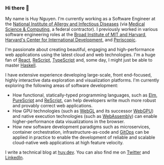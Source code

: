 ### Hi there 👋

My name is Huy Nguyen.
I'm currently working as a Software Engineer at the [National Institute of Allergy and Infectious Diseases](https://www.niaid.nih.gov/) (via [Medical Science & Computing](https://mscweb.com/), a federal contractor).
I previously worked in various software engineering roles at the [Broad Institute of MIT and Harvard](https://www.broadinstitute.org/), [Harvard's Center for International Development](https://www.hks.harvard.edu/centers/cid), and [Periscopic](https://periscopic.com/).

I'm passionate about creating beautiful, engaging and high-performance web applications using the latest cloud and web technologies.
I'm a huge fan of [React](https://reactjs.org/), [ReScript](https://rescript-lang.org/), [TypeScript](https://www.typescriptlang.org/) and, some day, I might just be able to master [Haskell](https://www.haskell.org/).

I have extensive experience developing large-scale, front end-focused, highly interactive data exploration and visualization platforms.
I'm currently exploring the following areas of software development:

- How functional, statically-typed programming languages, such as [Elm](https://elm-lang.org/), [PureScript](https://www.purescript.org/) and [ReScript](https://rescript-lang.org/), can help developers write much more robust and provably correct web applications.
- How GPU technologies (such as [WebGL](https://www.khronos.org/webgl/) and its successor [WebGPU](https://github.com/gpuweb/gpuweb)) and native execution technologies (such as [WebAssembly](https://webassembly.org/)) can enable higher-performance data visualizations in the browser.
- How new software development paradigms such as microservices, container orchestration, infrastructure-as-code and [GitOps](https://www.gitops.tech/) can be applied in practice to enable the development of reliable and scalable cloud-native web applications at high feature velocity.

I write a technical blog at [huy.dev](https://www.huy.dev/).
You can also find me on [Twitter](https://twitter.com/huy_dev) and [LinkedIn](http://www.linkedin.com/in/huynguyen3/).
